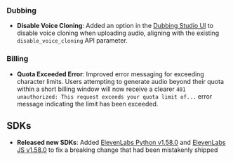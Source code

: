 ### Dubbing

- **Disable Voice Cloning**: Added an option in the [Dubbing Studio UI](https://elevenlabs.io/app/dubbing) to disable voice cloning when uploading audio, aligning with the existing `disable_voice_cloning` API parameter.

### Billing

- **Quota Exceeded Error**: Improved error messaging for exceeding character limits. Users attempting to generate audio beyond their quota within a short billing window will now receive a clearer `401 unauthorized: This request exceeds your quota limit of...` error message indicating the limit has been exceeded.

## SDKs

- **Released new SDKs**: Added [ElevenLabs Python v1.58.0](https://github.com/elevenlabs/elevenlabs-python) and [ElevenLabs JS v1.58.0](https://github.com/elevenlabs/elevenlabs-js) to fix a breaking change that had been mistakenly shipped
